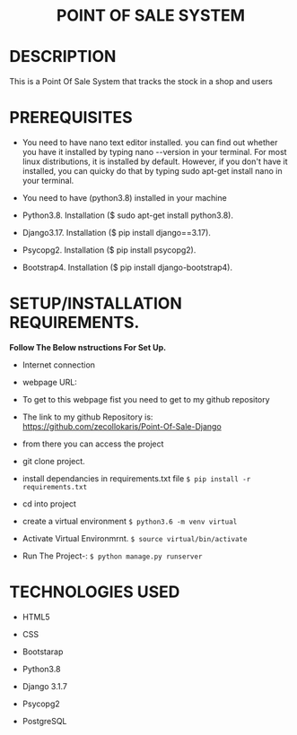 # <p align="center"> POINT OF SALE SYSTEM <p>

# DESCRIPTION

This is a Point Of Sale System that tracks the stock in a shop and users

#  PREREQUISITES

- You need to have nano text editor installed. you can find out whether you have it installed by typing nano --version in your terminal. For most linux distributions, it is installed by default. However, if you don't have it installed, you can quicky do that by typing sudo apt-get install nano in your terminal.

- You need to have (python3.8) installed in your machine

- Python3.8. Installation ($ sudo apt-get install python3.8).

- Django3.17. Installation ($ pip install django==3.17).

- Psycopg2. Installation ($ pip install psycopg2).

- Bootstrap4. Installation ($ pip install django-bootstrap4).


# SETUP/INSTALLATION REQUIREMENTS.

**Follow The Below nstructions For Set Up.**

- Internet connection

- webpage URL:

- To get to this webpage fist you need to get to my github repository

- The link to my github Repository is: https://github.com/zecollokaris/Point-Of-Sale-Django

- from there you can access the project

- git clone project.

- install dependancies in requirements.txt file ```$ pip install -r requirements.txt```

- cd into project

- create a virtual environment ```$ python3.6 -m venv virtual```

- Activate Virtual Environmrnt. ```$ source virtual/bin/activate```

- Run The Project-: ```$ python manage.py runserver```


# TECHNOLOGIES USED
- HTML5 

- CSS

- Bootstarap

- Python3.8

- Django 3.1.7

- Psycopg2 

- PostgreSQL

